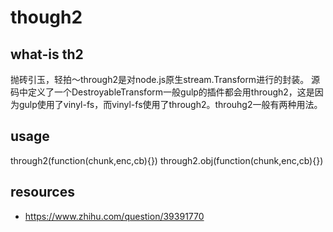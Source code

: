 # though2

## what-is th2
抛砖引玉，轻拍～through2是对node.js原生stream.Transform进行的封装。
源码中定义了一个DestroyableTransform一般gulp的插件都会用through2，这是因为gulp使用了vinyl-fs，而vinyl-fs使用了through2。throuhg2一般有两种用法。

## usage
through2(function(chunk,enc,cb){})
through2.obj(function(chunk,enc,cb){})



## resources
- https://www.zhihu.com/question/39391770
